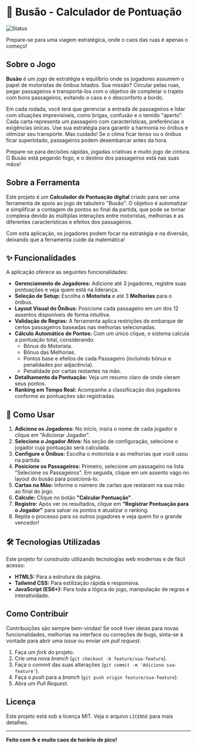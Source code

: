 # 🚌 Busão - Calculador de Pontuação

![Status](https://img.shields.io/badge/status-em%20desenvolvimento-yellow)

Prepare-se para uma viagem estratégica, onde o caos das ruas é apenas o começo!

## Sobre o Jogo

**Busão** é um jogo de estratégia e equilíbrio onde os jogadores assumem o papel de motoristas de ônibus lotados. Sua missão? Circular pelas ruas, pegar passageiros e transportá-los com o objetivo de completar o trajeto com bons passageiros, evitando o caos e o desconforto a bordo.

Em cada rodada, você terá que gerenciar a entrada de passageiros e lidar com situações imprevisíveis, como brigas, confusão e o temido "aperto". Cada carta representa um passageiro com características, preferências e exigências únicas. Use sua estratégia para garantir a harmonia no ônibus e otimizar seu transporte. Mas cuidado! Se o clima ficar tenso ou o ônibus ficar superlotado, passageiros podem desembarcar antes da hora.

Prepare-se para decisões rápidas, jogadas criativas e muito jogo de cintura. O Busão está pegando fogo, e o destino dos passageiros está nas suas mãos!

## Sobre a Ferramenta

Este projeto é um **Calculador de Pontuação digital** criado para ser uma ferramenta de apoio ao jogo de tabuleiro "Busão". O objetivo é automatizar e simplificar a contagem de pontos ao final da partida, que pode se tornar complexa devido às múltiplas interações entre motoristas, melhorias e as diferentes características e efeitos dos passageiros.

Com esta aplicação, os jogadores podem focar na estratégia e na diversão, deixando que a ferramenta cuide da matemática!

## ✨ Funcionalidades

A aplicação oferece as seguintes funcionalidades:

* **Gerenciamento de Jogadores:** Adicione até 3 jogadores, registre suas pontuações e veja quem está na liderança.
* **Seleção de Setup:** Escolha o **Motorista** e até 3 **Melhorias** para o ônibus.
* **Layout Visual do Ônibus:** Posicione cada passageiro em um dos 12 assentos disponíveis de forma intuitiva.
* **Validação de Regras:** A ferramenta aplica restrições de embarque de certos passageiros baseadas nas melhorias selecionadas.
* **Cálculo Automático de Pontos:** Com um único clique, o sistema calcula a pontuação total, considerando:
    * Bônus do Motorista.
    * Bônus das Melhorias.
    * Pontos base e efeitos de cada Passageiro (incluindo bônus e penalidades por adjacência).
    * Penalidade por cartas restantes na mão.
* **Detalhamento da Pontuação:** Veja um resumo claro de onde vieram seus pontos.
* **Ranking em Tempo Real:** Acompanhe a classificação dos jogadores conforme as pontuações são registradas.

## 🚀 Como Usar

1.  **Adicione os Jogadores:** No início, insira o nome de cada jogador e clique em "Adicionar Jogador".
2.  **Selecione o Jogador Ativo:** Na seção de configuração, selecione o jogador cuja pontuação será calculada.
3.  **Configure o Ônibus:** Escolha o motorista e as melhorias que você usou na partida.
4.  **Posicione os Passageiros:** Primeiro, selecione um passageiro na lista "Selecione os Passageiros". Em seguida, clique em um assento vago no layout do busão para posicioná-lo.
5.  **Cartas na Mão:** Informe o número de cartas que restaram na sua mão ao final do jogo.
6.  **Calcule:** Clique no botão **"Calcular Pontuação"**.
7.  **Registre:** Após ver os resultados, clique em **"Registrar Pontuação para o Jogador"** para salvar os pontos e atualizar o ranking.
8.  Repita o processo para os outros jogadores e veja quem foi o grande vencedor!

## 🛠️ Tecnologias Utilizadas

Este projeto foi construído utilizando tecnologias web modernas e de fácil acesso:

* **HTML5:** Para a estrutura da página.
* **Tailwind CSS:** Para estilização rápida e responsiva.
* **JavaScript (ES6+):** Para toda a lógica do jogo, manipulação de regras e interatividade.

## Como Contribuir

Contribuições são sempre bem-vindas! Se você tiver ideias para novas funcionalidades, melhorias na interface ou correções de bugs, sinta-se à vontade para abrir uma *issue* ou enviar um *pull request*.

1.  Faça um *fork* do projeto.
2.  Crie uma nova *branch* (`git checkout -b feature/sua-feature`).
3.  Faça o *commit* das suas alterações (`git commit -m 'Adiciona sua-feature'`).
4.  Faça o *push* para a *branch* (`git push origin feature/sua-feature`).
5.  Abra um *Pull Request*.

## Licença

Este projeto está sob a licença MIT. Veja o arquivo `LICENSE` para mais detalhes.

---
**Feito com ☕ e muito caos de horário de pico!**
